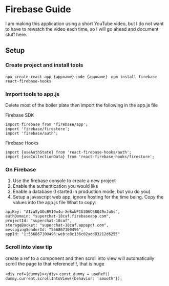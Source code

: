# Firebase Guide

I am making this application using a short YouTube video, but I do not want to have to rewatch the video each time, so I will go ahead and document stuff here.

## Setup

### Create project and install tools
```npx create-react-app {appname}```
```code {appname}```
``` npm install firebase react-firebase-hooks```

### Import tools to app.js
Delete most of the boiler plate then import the following in the app.js file

Firebase SDK
```
import firebase from 'firebase/app';
import 'firebase/firestore';
import 'firebase/auth';
```

Firebase Hooks
```
import {useAuthState} from 'react-firebase-hooks/auth';
import {useCollectionData} from 'react-firebase-hooks/firestore';
```

### On Firebase
1. Use the firebase console to create a new project
2. Enable the authentication you would like
3. Enable a database (I started in production mode, but you do you)
4. Setup a javascript web app, ignore hosting for the time being. Copy the values into the app.js file
What to copy:
```
apiKey: "AIzaSyAGcBV10o4u-XeSwNF1U306C60Q49nJu5s",
authDomain: "superchat-18caf.firebaseapp.com",
projectId: "superchat-18caf",
storageBucket: "superchat-18caf.appspot.com",
messagingSenderId: "566867100496",
appId: "1:566867100496:web:e0c136c02add83212d6255"
```

### Scroll into view tip
create a ref to a component and then scroll into view will automatically scroll the page to that reference!!!, that is huge

```<div ref={dummy}></div>```
```const dummy = useRef()```
```dummy.current.scrollIntoView({behavior: 'smooth'});```
